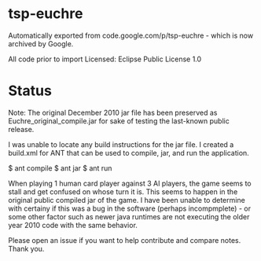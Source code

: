 # tsp-euchre
Automatically exported from code.google.com/p/tsp-euchre - which is now archived by Google.

All code prior to import Licensed: Eclipse Public License 1.0

# Status

Note: The original December 2010 jar file has been preserved as Euchre_original_compile.jar for sake of testing the last-known public release.

I was unable to locate any build instructions for the jar file. I created a build.xml for ANT that can be used to compile, jar, and run the application.

   $ ant compile
   $ ant jar
   $ ant run
   
When playing 1 human card player against 3 AI players, the game seems to stall and get confused on whose turn it is.  This seems to happen in the original public compiled jar of the game.  I have been unable to determine with certainy if this was a bug in the software (perhaps incompmplete) - or some other factor such as newer java runtimes are not executing the older year 2010 code with the same behavior.

Please open an issue if you want to help contribute and compare notes.  Thank you.
